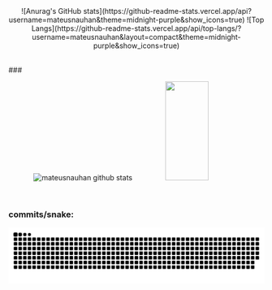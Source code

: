 <div align="center">
  ![Anurag's GitHub stats](https://github-readme-stats.vercel.app/api?username=mateusnauhan&theme=midnight-purple&show_icons=true)
  ![Top Langs](https://github-readme-stats.vercel.app/api/top-langs/?username=mateusnauhan&layout=compact&theme=midnight-purple&show_icons=true)
</div> <br>


###<div align="center">
  <img width="49%" height="195px" src="https://github-readme-stats.vercel.app/api?username=mateusnauhan&show_icons=true&count_private=true&hide_border=true&title_color=00bfbf&icon_color=00bfbf&text_color=c9d1d9&bg_color=0d1117" alt="mateusnauhan github stats" /> 
  <img width="41%" height="195px" src="https://github-readme-stats.vercel.app/api/top-langs/?username=mateusnauhan&layout=compact&hide_border=true&title_color=00bfbf&text_color=00bfbf&bg_color=0d1117" />
</div><br>


### commits/snake:
<picture align="center">
  <source media="(prefers-color-scheme: dark)" srcset="https://raw.githubusercontent.com/mari4souza/mari4souza/output/github-contribution-grid-snake-dark.svg">
  <source media="(prefers-color-scheme: light)" srcset="https://raw.githubusercontent.com/mari4souza/mari4souza/output/github-contribution-grid-snake-dark.svg">
  <img align="center" alt="github contribution grid snake animation" src="https://raw.githubusercontent.com/mari4souza/mari4souza/output/github-contribution-grid-snake.svg">
</picture>
